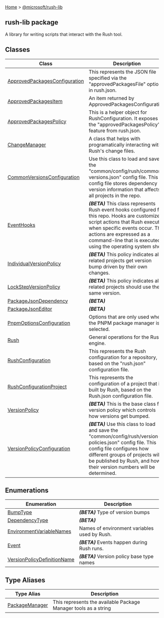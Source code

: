 [Home](./index) &gt; [@microsoft/rush-lib](./rush-lib.md)

## rush-lib package

A library for writing scripts that interact with the Rush tool.

## Classes

|  Class | Description |
|  --- | --- |
|  [ApprovedPackagesConfiguration](./rush-lib.approvedpackagesconfiguration.md) | This represents the JSON file specified via the "approvedPackagesFile" option in rush.json. |
|  [ApprovedPackagesItem](./rush-lib.approvedpackagesitem.md) | An item returned by ApprovedPackagesConfiguration |
|  [ApprovedPackagesPolicy](./rush-lib.approvedpackagespolicy.md) | This is a helper object for RushConfiguration. It exposes the "approvedPackagesPolicy" feature from rush.json. |
|  [ChangeManager](./rush-lib.changemanager.md) | A class that helps with programatically interacting with Rush's change files. |
|  [CommonVersionsConfiguration](./rush-lib.commonversionsconfiguration.md) | Use this class to load and save the "common/config/rush/common-versions.json" config file. This config file stores dependency version information that affects all projects in the repo. |
|  [EventHooks](./rush-lib.eventhooks.md) | <b><i>(BETA)</i></b> This class represents Rush event hooks configured for this repo. Hooks are customized script actions that Rush executes when specific events occur. The actions are expressed as a command-line that is executed using the operating system shell. |
|  [IndividualVersionPolicy](./rush-lib.individualversionpolicy.md) | <b><i>(BETA)</i></b> This policy indicates all related projects get version bump driven by their own changes. |
|  [LockStepVersionPolicy](./rush-lib.lockstepversionpolicy.md) | <b><i>(BETA)</i></b> This policy indicates all related projects should use the same version. |
|  [PackageJsonDependency](./rush-lib.packagejsondependency.md) | <b><i>(BETA)</i></b> |
|  [PackageJsonEditor](./rush-lib.packagejsoneditor.md) | <b><i>(BETA)</i></b> |
|  [PnpmOptionsConfiguration](./rush-lib.pnpmoptionsconfiguration.md) | Options that are only used when the PNPM package manager is selected. |
|  [Rush](./rush-lib.rush.md) | General operations for the Rush engine. |
|  [RushConfiguration](./rush-lib.rushconfiguration.md) | This represents the Rush configuration for a repository, based on the "rush.json" configuration file. |
|  [RushConfigurationProject](./rush-lib.rushconfigurationproject.md) | This represents the configuration of a project that is built by Rush, based on the Rush.json configuration file. |
|  [VersionPolicy](./rush-lib.versionpolicy.md) | <b><i>(BETA)</i></b> This is the base class for version policy which controls how versions get bumped. |
|  [VersionPolicyConfiguration](./rush-lib.versionpolicyconfiguration.md) | <b><i>(BETA)</i></b> Use this class to load and save the "common/config/rush/version-policies.json" config file. This config file configures how different groups of projects will be published by Rush, and how their version numbers will be determined. |

## Enumerations

|  Enumeration | Description |
|  --- | --- |
|  [BumpType](./rush-lib.bumptype.md) | <b><i>(BETA)</i></b> Type of version bumps |
|  [DependencyType](./rush-lib.dependencytype.md) | <b><i>(BETA)</i></b> |
|  [EnvironmentVariableNames](./rush-lib.environmentvariablenames.md) | Names of environment variables used by Rush. |
|  [Event](./rush-lib.event.md) | <b><i>(BETA)</i></b> Events happen during Rush runs. |
|  [VersionPolicyDefinitionName](./rush-lib.versionpolicydefinitionname.md) | <b><i>(BETA)</i></b> Version policy base type names |

## Type Aliases

|  Type Alias | Description |
|  --- | --- |
|  [PackageManager](./rush-lib.packagemanager.md) | This represents the available Package Manager tools as a string |

